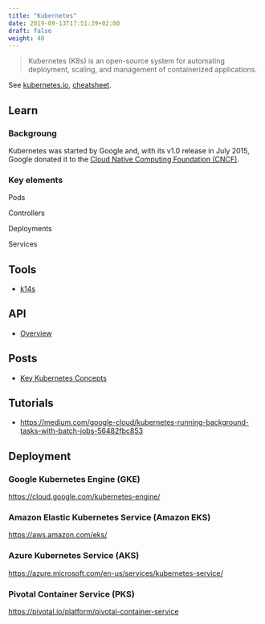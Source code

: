 ```yaml
---
title: "Kubernetes"
date: 2019-09-13T17:51:39+02:00
draft: false
weight: 40
---
```


> Kubernetes (K8s) is an open-source system for automating deployment, scaling, and management of containerized applications.

See [kubernetes.io](https://kubernetes.io/), [cheatsheet](https://devpro.github.io/kubernetes/cheatsheet.html).

## Learn

### Backgroung

Kubernetes was started by Google and, with its v1.0 release in July 2015, Google donated it to the [Cloud Native Computing Foundation (CNCF)](https://www.cncf.io/).

### Key elements

Pods

Controllers

Deployments

Services

## Tools

- [k14s](https://k14s.io/)

## API

- [Overview](https://kubernetes.io/docs/reference/generated/kubernetes-api/v1.14/)

## Posts

- [Key Kubernetes Concepts](https://towardsdatascience.com/key-kubernetes-concepts-62939f4bc08e)

## Tutorials

- https://medium.com/google-cloud/kubernetes-running-background-tasks-with-batch-jobs-56482fbc853

## Deployment

### Google Kubernetes Engine (GKE)

https://cloud.google.com/kubernetes-engine/

### Amazon Elastic Kubernetes Service (Amazon EKS)

https://aws.amazon.com/eks/

### Azure Kubernetes Service (AKS)

https://azure.microsoft.com/en-us/services/kubernetes-service/

### Pivotal Container Service (PKS)

https://pivotal.io/platform/pivotal-container-service

